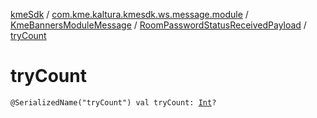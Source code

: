 [kmeSdk](../../../index.md) / [com.kme.kaltura.kmesdk.ws.message.module](../../index.md) / [KmeBannersModuleMessage](../index.md) / [RoomPasswordStatusReceivedPayload](index.md) / [tryCount](./try-count.md)

# tryCount

`@SerializedName("tryCount") val tryCount: `[`Int`](https://kotlinlang.org/api/latest/jvm/stdlib/kotlin/-int/index.html)`?`